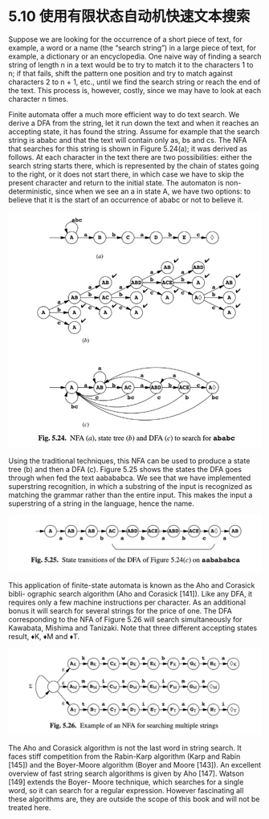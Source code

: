 # 5.10 使用有限状态自动机快速文本搜索

Suppose we are looking for the occurrence of a short piece of text, for example, a word or a name (the “search string”) in a large piece of text, for example, a dictionary or an encyclopedia. One naive way of finding a search string of length n in a text would be to try to match it to the characters 1 to n; if that fails, shift the pattern one position and try to match against characters 2 to n + 1, etc., until we find the search string or reach the end of the text. This process is, however, costly, since we may have to look at each character n times.

Finite automata offer a much more efficient way to do text search. We derive a DFA from the string, let it run down the text and when it reaches an accepting state, it has found the string. Assume for example that the search string is ababc and that the text will contain only as, bs and cs. The NFA that searches for this string is shown in Figure 5.24(a); it was derived as follows. At each character in the text there are two possibilities: either the search string starts there, which is represented by the chain of states going to the right, or it does not start there, in which case we have to skip the present character and return to the initial state. The automaton is non-deterministic, since when we see an a in state A, we have two options: to believe that it is the start of an occurrence of ababc or not to believe it.

![图1](../../img/5.10_1-Fig.5.24.png)

Using the traditional techniques, this NFA can be used to produce a state tree (b) and then a DFA (c). Figure 5.25 shows the states the DFA goes through when fed the text aabababca. We see that we have implemented superstring recognition, in which a substring of the input is recognized as matching the grammar rather than the entire input. This makes the input a superstring of a string in the language, hence the name.

![图2](../../img/5.10_2-Fig.5.25.png)

This application of finite-state automata is known as the Aho and Corasick bibli- ographic search algorithm (Aho and Corasick [141]). Like any DFA, it requires only a few machine instructions per character. As an additional bonus it will search for several strings for the price of one. The DFA corresponding to the NFA of Figure 5.26 will search simultaneously for Kawabata, Mishima and Tanizaki. Note that three different accepting states result, ♦K, ♦M and ♦T.

![图3](../../img/5.10_3-Fig.5.26.png)

The Aho and Corasick algorithm is not the last word in string search. It faces stiff competition from the Rabin-Karp algorithm (Karp and Rabin [145]) and the Boyer-Moore algorithm (Boyer and Moore [143]). An excellent overview of fast string search algorithms is given by Aho [147]. Watson [149] extends the Boyer- Moore technique, which searches for a single word, so it can search for a regular expression. However fascinating all these algorithms are, they are outside the scope of this book and will not be treated here.
